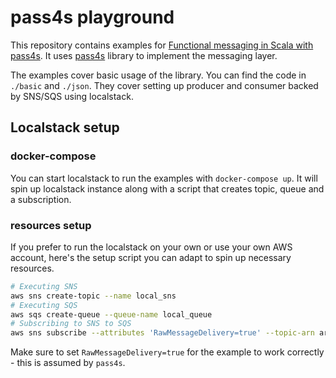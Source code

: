 # pass4s playground

This repository contains examples for [Functional messaging in Scala with pass4s](https://blog.michalp.net/posts/scala/pass4s-basics/). It uses [pass4s](https://github.com/ocadotechnology/pass4s) library to implement the messaging layer.

The examples cover basic usage of the library. You can find the code in `./basic` and `./json`. They cover setting up producer and consumer backed by SNS/SQS using localstack.
## Localstack setup

### docker-compose

You can start localstack to run the examples with `docker-compose up`. It will spin up localstack instance along with a script that creates topic, queue and a subscription.

### resources setup
If you prefer to run the localstack on your own or use your own AWS account, here's the setup script you can adapt to spin up necessary resources.

```bash
# Executing SNS
aws sns create-topic --name local_sns
# Executing SQS
aws sqs create-queue --queue-name local_queue
# Subscribing to SNS to SQS
aws sns subscribe --attributes 'RawMessageDelivery=true' --topic-arn arn:aws:sns:eu-west-2:000000000000:local_sns --protocol sqs --notification-endpoint arn:aws:sqs:eu-west-2:000000000000:local_queue
```

Make sure to set `RawMessageDelivery=true` for the example to work correctly - this is assumed by `pass4s`.
